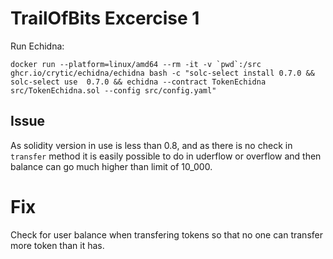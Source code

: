 # TrailOfBits Excercise 1

Run Echidna:
```
docker run --platform=linux/amd64 --rm -it -v `pwd`:/src ghcr.io/crytic/echidna/echidna bash -c "solc-select install 0.7.0 && solc-select use  0.7.0 && echidna --contract TokenEchidna src/TokenEchidna.sol --config src/config.yaml"
```


## Issue

As solidity version in use is less than 0.8, and as there is no check in `transfer` method it is easily possible to do in uderflow or overflow and then balance can go much higher than limit of 10_000. 

# Fix

Check for user balance when transfering tokens so that no one can transfer more token than it has. 